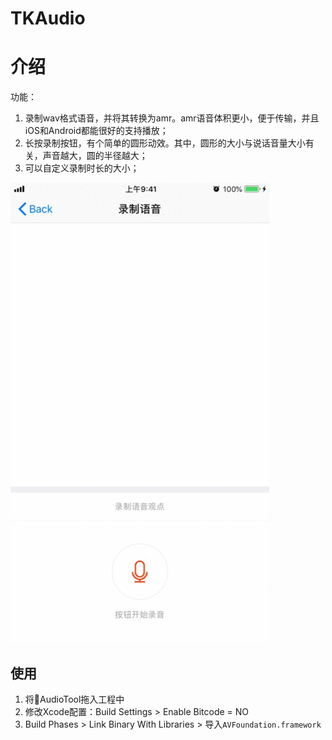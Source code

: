 # TKAudio

# 介绍

功能：

1. 录制wav格式语音，并将其转换为amr。amr语音体积更小，便于传输，并且iOS和Android都能很好的支持播放；
2. 长按录制按钮，有个简单的圆形动效。其中，圆形的大小与说话音量大小有关，声音越大，圆的半径越大；
3. 可以自定义录制时长的大小；

![](https://github.com/xiu619544553/TKAudio/blob/master/images/audio.gif)


## 使用

1. 将📂AudioTool拖入工程中
2. 修改Xcode配置：Build Settings > Enable Bitcode = NO
3. Build Phases > Link Binary With Libraries > 导入`AVFoundation.framework`
